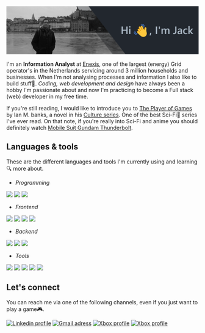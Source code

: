 <img src="./images/banner.png" alt="readme banner">

I'm an **Information Analyst** at [Enexis](https://www.enexisgroep.com/about/company-profile/), one of the largest (energy) Grid operator's in the Netherlands servicing around 3 million households and businesses. When I'm not analysing processes and information I also like to build stuff:wrench:. *Coding, web development and design* have always been a hobby I'm passionate about and now I'm practicing to become a Full stack (web) developer in my free time.

If you're still reading, I would like to introduce you to [The Player of Games](https://www.goodreads.com/book/show/18630.The_Player_of_Games) by Ian M. banks, a novel in his [Culture series](https://www.goodreads.com/series/49118-culture). One of the best Sci-Fi:rocket: series I've ever read. On that note, if you're really into Sci-Fi and anime you should definitely watch [Mobile Suit Gundam Thunderbolt](https://www.imdb.com/title/tt13963530/).


## Languages & tools


These are the different languages and tools I'm currently using and learning:mag: more about.

- *Programming*

<img src="https://img.shields.io/static/v1?label=&labelColor=555555&message=JavaScript&color=adbac7&style=for-the-badge&logo=javascript&logoColor=yellow"> <img src="https://img.shields.io/static/v1?label=&labelColor=555555&message=Python&color=adbac7&style=for-the-badge&logo=python&logoColor=3776AB"> <img src="https://img.shields.io/static/v1?label=&labelColor=555555&message=PHP&color=adbac7&style=for-the-badge&logo=php&logoColor=777BB4">

 - *Frontend*

<img src="https://img.shields.io/static/v1?label=&labelColor=555555&message=HTML5&color=adbac7&style=for-the-badge&logo=html5&logoColor=E34F26"> <img src="https://img.shields.io/static/v1?label=&labelColor=555555&message=CSS3&color=adbac7&style=for-the-badge&logo=css3&logoColor=1572B6"> <img src="https://img.shields.io/static/v1?label=&labelColor=555555&message=React.js&color=adbac7&style=for-the-badge&logo=react&logoColor=65adba"> <img src="https://img.shields.io/static/v1?label=&labelColor=555555&message=Bootstrap&color=adbac7&style=for-the-badge&logo=bootstrap&logoColor=7952B3">

- *Backend*

<img src="https://img.shields.io/static/v1?label=&labelColor=555555&message=MongoDB&color=adbac7&style=for-the-badge&logo=mongodb&logoColor=47A248"> <img src="https://img.shields.io/static/v1?label=&labelColor=555555&message=Node.js&color=adbac7&style=for-the-badge&&logo=nodedotjs&logoColor=339933"> <img src="https://img.shields.io/static/v1?label=&labelColor=555555&message=MySQL&color=adbac7&style=for-the-badge&logo=mysql&logoColor=4479A1">

- *Tools*

<img src="https://img.shields.io/static/v1?label=&labelColor=555555&message=VS Code&color=adbac7&style=for-the-badge&logo=visualstudiocode&logoColor=007ACC"> <img src="https://img.shields.io/static/v1?label=&labelColor=555555&message=Git&color=adbac7&style=for-the-badge&logo=git&logoColor=F05032"> <img src="https://img.shields.io/static/v1?label=&labelColor=555555&message=Adobe Illustrator&color=adbac7&style=for-the-badge&logo=adobeillustrator&logoColor=FF9A00"> <img src="https://img.shields.io/static/v1?label=&labelColor=555555&message=Adobe Photoshop&color=adbac7&style=for-the-badge&logo=adobephotoshop&logoColor=31A8FF"> <img src="https://img.shields.io/static/v1?label=&labelColor=555555&message=Adobe InDesign&color=adbac7&style=for-the-badge&logo=adobeindesign&logoColor=FF3366">


## Let's connect

You can reach me via one of the following channels, even if you just want to play a game:video_game:.

[<img alt="Linkedin profile" src="https://img.shields.io/static/v1?label=&labelColor=555555&message=jdcort&color=adbac7&logoColor=0A66C2&style=for-the-badge&logo=linkedin"/>](https://nl.linkedin.com/in/jdcort) [<img alt="Gmail adress" src="https://img.shields.io/static/v1?label=&labelColor=555555&message=jjlfcort89@gmail.com&color=adbac7&logoColor=EA4335&style=for-the-badge&logo=gmail"/>](mailto:jjlfcort89@gmail.com?subject=[GitHub]) [<img alt="Xbox profile" src="https://img.shields.io/static/v1?label=&labelColor=555555&message=Damuzid&color=adbac7&logoColor=107C10&style=for-the-badge&logo=xbox"/>](https://www.trueachievements.com/gamer/Damuzid) [<img alt="Xbox profile" src="https://img.shields.io/static/v1?label=&labelColor=555555&message=Damuzid7369&color=adbac7&logoColor=5865F2&style=for-the-badge&logo=discord"/>](https://discord.com)
